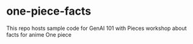 # one-piece-facts
This repo hosts sample code for GenAI 101 with Pieces workshop about facts for anime One piece

